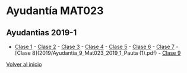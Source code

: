 # Ayudantía MAT023
## Ayudantias 2019-1
* [Clase 1](2019/Ayudantia_0_Mat023_2019_1_Pauta.pdf) - [Clase 2](2019/Ayudantia_1_Mat023_2019_1_Pauta.pdf) - [Clase 3](2019/Ayudantia_2_Mat023_2019_1_Pauta.pdf) - [Clase 4](2019/Ayudantia_2_5_Mat023_2019_1_Pauta.pdf) - [Clase 5](2019/Ayudantia_3_Mat023_2019_1_Pauta.pdf) - [Clase 6](2019/Ayudantia_3_5_Mat023_2019_1_Pauta.pdf) - [Clase 7](2019/Ayudantia_4_Mat023_2019_1_Pauta.pdf) - [Clase 8](2019/Ayudantia_9_Mat023_2019_1_Pauta (1).pdf) - [Clase 9](2019/Ayudantia_9_5_Mat023_2019_1_Pauta.pdf)

[Volver al inicio](https://fabimath.github.io/Fabimath/)
